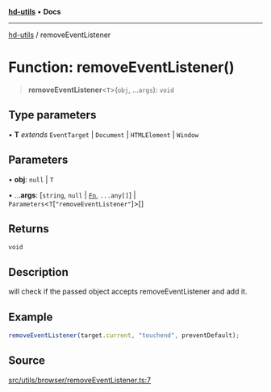 [**hd-utils**](../README.md) • **Docs**

***

[hd-utils](../globals.md) / removeEventListener

# Function: removeEventListener()

> **removeEventListener**\<`T`\>(`obj`, ...`args`): `void`

## Type parameters

• **T** *extends* `EventTarget` \| `Document` \| `HTMLElement` \| `Window`

## Parameters

• **obj**: `null` \| `T`

• ...**args**: [`string`, `null` \| [`Fn`](../type-aliases/Fn.md), `...any[]`] \| `Parameters`\<`T`\[`"removeEventListener"`\]\>[]

## Returns

`void`

## Description

will check if the passed object accepts removeEventListener and add it.

## Example

```ts
removeEventListener(target.current, "touchend", preventDefault);
```

## Source

[src/utils/browser/removeEventListener.ts:7](https://github.com/AhmadHddad/h-utils/blob/f7bb9ae71f981ffef49079271b9540862594b7e6/src/utils/browser/removeEventListener.ts#L7)
